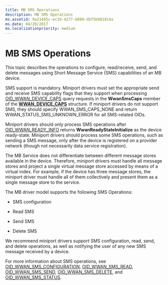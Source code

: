```yaml
---
title: MB SMS Operations
description: MB SMS Operations
ms.assetid: 9a21495c-ec3d-4277-b880-dbf5b081814a
ms.date: 04/20/2017
ms.localizationpriority: medium
---
```


# MB SMS Operations


This topic describes the operations to configure, read/receive, send, and delete messages using Short Message Service (SMS) capabilities of an MB device.

SMS support is mandatory. Miniport drivers must set the appropriate send and receive SMS capability flags that they support when processing [OID\_WWAN\_DEVICE\_CAPS](https://msdn.microsoft.com/library/windows/hardware/ff569824) query requests in the **WwanSmsCaps** member of the [**WWAN\_DEVICE\_CAPS**](https://msdn.microsoft.com/library/windows/hardware/ff571204) structure. If miniport drivers do not support SMS, they should specify WWAN\_SMS\_CAPS\_NONE and return WWAN\_STATUS\_SMS\_UNKNOWN\_ERROR for all SMS-related OIDs.

Miniport drivers should only process SMS operations after [OID\_WWAN\_READY\_INFO](https://msdn.microsoft.com/library/windows/hardware/ff569833) returns **WwanReadyStateInitialize** as the device ready-state. Miniport drivers should process some SMS operations, such as sending a SMS message, only after the device is registered on a provider network (though not necessarily data service registration).

The MB Service does not differentiate between different message stores available in the device. Therefore, miniport drivers must handle all message stores and project a single virtual message store accessed by means of a virtual index. For example, if the device has three message stores, the miniport driver must handle all of them collectively and present them as a single message store to the service.

The MB driver model supports the following SMS Operations:

-   SMS configuration

-   Read SMS

-   Send SMS

-   Delete SMS

We recommend miniport drivers support SMS configuration, read, send, and delete operations, as well as notifying the user of any new SMS message received by a device.

For more information about SMS operations, see [OID\_WWAN\_SMS\_CONFIGURATION](https://msdn.microsoft.com/library/windows/hardware/ff569837), [OID\_WWAN\_SMS\_READ](https://msdn.microsoft.com/library/windows/hardware/ff569839), [OID\_WWAN\_SMS\_SEND](https://msdn.microsoft.com/library/windows/hardware/ff569840), [OID\_WWAN\_SMS\_DELETE](https://msdn.microsoft.com/library/windows/hardware/ff569838), and [OID\_WWAN\_SMS\_STATUS](https://msdn.microsoft.com/library/windows/hardware/ff569841).

 

 





